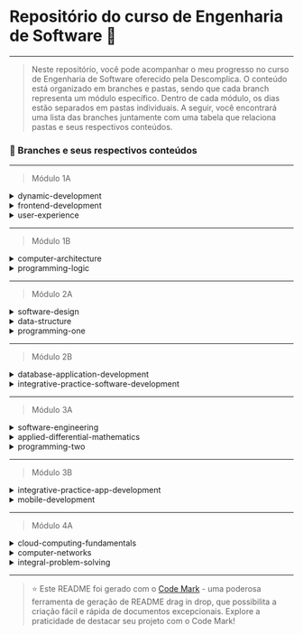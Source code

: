 
# Repositório do curso de Engenharia de Software 🚀
---
> Neste repositório, você pode acompanhar o meu progresso no curso de Engenharia de Software oferecido pela Descomplica. O conteúdo está organizado em branches e pastas, sendo que cada branch representa um módulo específico. Dentro de cada módulo, os dias estão separados em pastas individuais. A seguir, você encontrará uma lista das branches juntamente com uma tabela que relaciona pastas e seus respectivos conteúdos.

### 📂 Branches e seus respectivos conteúdos
---
> Módulo 1A
<details>
<summary>dynamic-development</summary>

| Pasta  | Conteúdo                                       |
| ------ | ---------------------------------------------- |
| dia_01 | Ambientes de programação para JavaScript       |
| dia_02 | Programação com JavaScript: Conceitos          |
| dia_03 | Programando com JavaScript: primeiros comandos |
| dia_04 | Criando e manipulando arrays                   |
| dia_05 | Avançando com Arrays                           |
| dia_06 | Instruções: If e Switch                        |
| dia_07 | Instruções: For e While                        |
| dia_08 | Strings                                        |
| dia_09 | Funções e Objetos                              |
| dia_10 | Classes                                        |
| dia_11 | Manipulando Elementos do DOM                   |
| dia_12 | Praticando uso do DOM                          |
| dia_13 | Construindo um carrinho de compras             |
| dia_14 | Exception                                      |
| dia_15 | Promise                                        |
| dia_16 | Manipulação de JSON                            |
</details>


<details>
<summary>frontend-development</summary>

| Pasta               | Conteúdo                                          |
| ------------------- | ------------------------------------------------- |
| dia_01              | Ambientes de Programação                          |
| dia_02              | Conceitos básicos de HTML                         |
| dia_03              | Mídias com HTML                                   |
| dia_04              | Montando tabelas com HTML                         |
| dia_05              | Criação de formulários com HTML                   |
| dia_06              | Continuação: formulários com HTML                 |
| dia_07              | CSS: Entendendo sobre estilos                     |
| dia_08              | CSS: Criando estilos                              |
| dia_09              | Introdução ao BootStrap                           |
| dia_10              | Containers com BootStrap                          |
| dia_11              | Avançando com bootStrap                           |
| Não possui conteúdo | Site com base em um modelo (template), explicação |
| dia_13              | Versionamento de código com Git                   |
| Não possui conteúdo | GitHub Pages                                      |
| dia_15              | O que é a internet?                               |
| Não possui conteúdo | Entendimento do código fonte                      |
</details>

<details>
<summary>user-experience</summary>

| Pasta  | Conteúdo                                         |
| ------ | ------------------------------------------------ |
| dia_01 | Experiência do Usuário (UX)                      |
| dia_02 | Interface do usuário (UI)                        |
| dia_03 | Design Thinking (Conhecimentos importantes)      |
| dia_04 | Metodologias de Design                           |
| dia_05 | Fase de empatia e definição                      |
| dia_06 | Fase de ideação                                  |
| dia_07 | Fase de prototipação                             |
| dia_08 | Fase de testes                                   |
| dia_09 | Princípios, stakeholders e escopo                |
| dia_10 | Gestão de tempo, custos, riscos e comunicação    |
| dia_11 | Canvas de projetos                               |
| dia_12 | Execução e encerramento de projetos tradicionais |
| dia_13 | Ágil e Scrum                                     |
| dia_14 | Planejamento e execução de um projeto ágil       |
| dia_15 | Kanban e Lean                                    |
| dia_16 | UX e Agilidade                                   |

</details>

---

> Módulo 1B
<details>
<summary>computer-architecture</summary>

| Pasta               | Conteúdo                             |
| ------------------- | ------------------------------------ |
| dia_01              | A disciplina                         |
| dia_02              | Sistemas de numeração                |
| dia_03              | Algoritmos                           |
| Não possui conteúdo | Linguagens de Programação            |
| dia_05              | Abstração de dados                   |
| dia_06              | Engenharia de Software               |
| dia_07              | Sistemas Operacionais                |
| dia_08              | Redes de Computadores                |
| dia_09              | Circuitos Lógicos                    |
| dia_10              | Mineração de dados (Data Mining)     |
| dia_11              | Banco de Dados                       |
| dia_12              | Segurança da Informação              |
| dia_13              | Usabilidade e Experiência do Usuário |

</details>

<details>
<summary>programming-logic</summary>

| Pasta  | Conteúdo                                |
| ------ | --------------------------------------- |
| dia_01 | Introdução a Algoritmos                 |
| dia_02 | Tipos de Dados e Instruções Primitivas  |
| dia_03 | Variáveis e Constantes                  |
| dia_04 | Entrada, Processamento e Saída de dados |
| dia_05 | Estruturas de Decisão                   |
| dia_06 | Estruturas de Repetição                 |
| dia_07 | Vetor                                   |
| dia_08 | Matriz                                  |
| dia_09 | Procedimentos sem Parâmetros            |
| dia_10 | Procedimentos com Parâmetros            |
| dia_11 | Funções sem Parâmetros                  |
| dia_12 | Funções com Parâmetros                  |
| dia_13 | Visão Geral da Linguagem Java           |
| dia_14 | Introdução à Linguagem Java             |

</details>

--- 

> Módulo 2A

<details>

<summary>software-design</summary>

| Pasta        | Conteúdo                                                           |
| ------------ | ------------------------------------------------------------------ |
| dia_01       | Design de Software                                                 |
| dia_02       | Objetos e Classes                                                  |
| dia_03       | Classes Abstratas, interfaces e princípios da Orientação a Objetos |
| dia_04       | Outros conceitos de orientação a objetos                           |
| dia_05       | Conceitos finais de OO e Requisitos                                |
| dia_06       | Iniciando com UML                                                  |
| dia_07       | Diagrama de Caso de Uso                                            |
| dia_08       | Diagrama de Classe                                                 |
| dia_09       | Diagrama de Sequência                                              |
| dia_10       | Diagrama de Atividades                                             |
| dia_11       | Diagrama de Comunicação                                            |
| dia_12       | Diagrama de Máquina de Estado                                      |
| dia_13       | Diagrama de Componentes                                            |
| Sem conteúdo | Utilização de Ferramentas UML                                      |
| dia_15       | Diagrama de Pacote e Implantação                                   |
| dia_16       | Diagrama de Estrutura Composta e tempo                             |

</details>

<details>

<summary>data-structure</summary>

| Pasta        | Conteúdo                                 |
| ------------ | ---------------------------------------- |
| dia_01       | Entendendo as estruturas de dados        |
| dia_02       | Entendendo Vetores e Matrizes            |
| dia_03       | Entendendo Ordenação                     |
| dia_04       | Entendendo Recursão I                    |
| Sem conteúdo | Entendendo Recursão II                   |
| dia_06       | Entendendo Pilhas                        |
| Sem conteúdo | Entendendo as Aplicações de Pilha        |
| dia_08       | Entendendo Filas                         |
| Sem conteúdo | Entendendo as Aplicações de Fila         |
| dia_10       | Entendendo os Elementos Lista Ligada     |
| dia_11       | Entendendo a Lista Ligada                |
| dia_12       | Entendendo as Aplicações da Lista Ligada |
| dia_13       | Entendendo Árvores                       |
| dia_14       | Entendendo Árvores Binárias              |
| dia_15       | Entendendo os Percursos em Árvores       |
| Sem conteúdo | Projeto com Árvore Binária               |

</details>
<details>

<summary>programming-one</summary>

| Pasta        | Conteúdo                                   |
| ------------ | ------------------------------------------ |
| dia_01       | Introdução à linguagem de programação Java |
| Sem conteúdo | Ambiente Java                              |
| dia_03       | Operadores                                 |
| Sem conteúdo | Instrução Java                             |
| dia_05       | Intruções de loop                          |
| Sem conteúdo | Strings e Arrays                           |
| Sem conteúdo | Conceitos POO em Java                      |
| Sem conteúdo | Modificadores de acesso                    |
| Sem conteúdo | Trabalhando com String                     |
| dia_10       | Usando Collection (parte 01)               |
| dia_11       | Usando Collection (parte 02)               |
| Sem conteúdo | Banco de Dados com Java                    |
| Sem conteúdo | Exceções                                   |
| dia_14       | Exceções Direcionadas                      |
| Sem conteúdo | Trabalhando com Arquivos                   |
| dia_16       | Threads                                    |

</details>

---

> Módulo 2B

<details>

<summary>database-application-development</summary>

| Pasta        | Conteúdo                                                |
| ------------ | ------------------------------------------------------- |
| dia_01       | Introdução aos Sistemas de Banco de Dados               |
| dia_02       | Projeto de Banco de Dados                               |
| dia_03       | Modelagem Conceitual                                    |
| dia_04       | Modelagem Lógica                                        |
| Sem Conteúdo | Instalação das Ferramentas                              |
| dia_06       | Princípios do comando SQL                               |
| Sem Conteúdo | Prática em um Projeto Completo                          |
| Sem Conteúdo | Consultas mais complexas                                |
| Sem Conteúdo | Consultas com agrupamento, totalização e ordenação      |
| Sem Conteúdo | Segurança de Dados em SQL                               |
| dia_11       | Introdução à Linguagem PL/SQL                           |
| dia_12       | Comandos de Decisão, Desvio e Repetição                 |
| dia_13       | Programas Armazenados: Procedimentos, Funções e Pacotes |
| dia_14       | Integração SQL - PL/SQL                                 |
| dia_15       | Triggers (Gatilhos)                                     |
| dia_16       | Cursores Implícitos e Explícitos                        |

</details>

<details>

<summary>integrative-practice-software-development</summary>

| Pasta        | Conteúdo                                        |
| ------------ | ----------------------------------------------- |
| Sem conteúdo | Apresentação de ferramentas e conceitos básicos |
| dia_02       | Elementos Básicos do HTML                       |
| dia_03       | Tabelas em HTML                                 |
| dia_04       | Formulários                                     |
| dia_05       | Introdução ao CSS                               |
| dia_06       | Estilos CSS                                     |
| dia_07       | Introdução ao Javascript                        |
| dia_08       | Funções                                         |
| dia_09       | Operadores                                      |
| Sem Conteúdo | Instruções                                      |
| dia_11       | Arrays                                          |
| dia_12       | Elementos do DOM                                |
| dia_13       | Aprofundando em JavaScript                      |
| Sem Conteúdo | Introdução ao Bootstrap                         |
| Sem Conteúdo | Aprofundando o uso do Bootstrap                 |
| Sem Conteúdo | Boas práticas de Mercado                        |

</details>

--- 

> Módulo 3A

<details>

<summary>software-engineering</summary>

| Pasta  | Conteúdo                                  |
| ------ | ----------------------------------------- |
| dia_01 | Introdução à Engenharia de Software       |
| dia_02 | Paradigmas de Desenvolvimento de Software |
| dia_03 | Processos de Desenvolvimento de Software  |
| dia_04 | Modelos de ciclo de vida                  |
| dia_05 | Estratégias Ágeis e Tomada de Decisões    |
| dia_06 | Metodologia ágil                          |
| dia_07 | Seleção de Modelos de Ciclo de Vida       |
| dia_08 | Controle de versões                       |
| dia_09 | Controle de versão descentralizado        |
| dia_10 | Gerenciamento de Configuração de Software |
| dia_11 | Planejamento de Testes                    |
| dia_12 | Execução de Testes de Software            |
| dia_13 | Técnicas de Manutenção de Software        |
| dia_14 | Métricas de Qualidade de Software         |
| dia_15 | Identificação de Code Smells              |
| dia_16 | Integração Contínua e DevOps              |

</details>

<details>

<summary>applied-differential-mathematics</summary>

| Pasta  | Conteúdo                           |
| ------ | ---------------------------------- |
| dia_01 | Conjuntos Numéricos                |
| dia_02 | Conceitos e definições de Funções  |
| dia_03 | Funções Importantes                |
| dia_04 | Funções Elementares                |
| dia_05 | Noção de Limite de uma Função      |
| dia_06 | Limites Indeterminados             |
| dia_07 | Limites Indeterminados - Aplicação |
| dia_08 | Continuidade                       |
| dia_09 | A Reta Tangente                    |
| dia_10 | Deriváveis                         |
| dia_11 | Derivadas Elementares              |
| dia_12 | Derivadas Aplicadas                |
| dia_13 | Acréscimos e Diferenciais          |
| dia_14 | Teoremas e Funções                 |
| dia_15 | Extremos, Concavidade e Inflexão   |
| dia_16 | Regras de Derivação                |

</details>

<details>

<summary>programming-two</summary>

| Pasta           | Conteúdo                                      |
| --------------- | --------------------------------------------- |
| Sem conteúdo    | Apresentação do ambiente e conceitos básicos  |
| dia_02          | Iniciando com o Node.js                       |
| Sem conteúdo    | Aplicação com Banco de Dados                  |
| dia_04          | Entendendo o padrão MVC                       |
| project-med-app | Adicionando CRUD na aplicação                 |
| Sem conteúdo    | Validação da implementação                    |
| Sem conteúdo    | Evoluindo o CRUD da aplicação                 |
| dia_08          | Middleware                                    |
| dia_09          | Middleware de Autenticação                    |
| dia_10          | Trabalhando com Arquivos                      |
| dia_11          | Iniciando com Framework Next.js               |
| Sem conteúdo    | Integração do projeto Next.JS com a aplicação |
| Sem conteúdo    | Trabalhando com arquivos no Next.js           |
| dia_14          | Consumo de APIs                               |
| dia_15          | Outras possibilidades de API Restful          |
| dia_16          | Boas Práticas do Mercado                      |

</details>

--- 

> Módulo 3B

<details>

<summary>integrative-practice-app-development</summary>

| Pasta  | Conteúdo                          |
| ------ | --------------------------------- |
| dia_01 | Design Thinking                   |
| dia_02 | Ideação                           |
| dia_03 | Levantamento de Requisitos        |
| dia_04 | Kanban                            |
| dia_05 | Prototipagem                      |
| dia_06 | Flutter                           |
| dia_07 | Interface Gráfica                 |
| dia_08 | Banco de Dados                    |
| dia_09 | REST                              |
| dia_10 | API G                             |
| dia_11 | Google Maps                       |
| dia_12 | Acelerômetros                     |
| dia_13 | Integração com Cloud Computing    |
| dia_14 | Exceções em Flutter               |
| dia_15 | Testes Integrados                 |
| dia_16 | Publicação de Aplicação e Mercado |

</details>

<details>

<summary>mobile-development</summary>

| Pasta        | Conteúdo                          |
| ------------ | --------------------------------- |
| dia_01       | Flutter                           |
| dia_02       | Dart                              |
| dia_03       | Interface com Widgets             |
| dia_04       | Persistência de Objetos           |
| Sem contéudo | Google Cloud Messaging            |
| dia_06       | NFC                               |
| dia_07       | APIs RESTful                      |
| dia_08       | API G                             |
| dia_09       | Google Maps                       |
| dia_10       | Acelerômetros                     |
| dia_11       | Wearables                         |
| dia_12       | Testes Integrados                 |
| dia_13       | Padrões de Projeto                |
| dia_14       | Integração com Cloud Computing    |
| dia_15       | Gerenciadores de Dependência      |
| dia_16       | Publicação de Aplicação e Mercado |

</details>

--- 

> Módulo 4A

<details>

<summary>cloud-computing-fundamentals</summary>

| Pasta  | Conteúdo                                    |
| ------ | ------------------------------------------- |
| dia_01 | Arquitetura de aplicações em Camadas        |
| dia_02 | Padrões de e-business                       |
| dia_03 | Melhores práticas                           |
| dia_04 | Serviços, Protocolos e servidores WEB       |
| dia_05 | Infraestrutura básica de segurança para web |
| dia_06 | Servidores de Portais Corporativos          |
| dia_07 | Arquitetura Orientada a Serviço             |

</details>

<details>

<summary>computer-networks</summary>

| Pasta  | Conteúdo           |
| ------ | ------------------ |
| dia_01 | Introdução à Redes |

</details>

<details>

<summary>integral-problem-solving</summary>

| Pasta | Conteúdo |
| ----- | -------- |

</details>

--- 


> ⭐️ Este README foi gerado com o [Code Mark](https://codemark.com.br) - uma poderosa ferramenta de geração de README drag in drop, que possibilita a criação fácil e rápida de documentos excepcionais. Explore a praticidade de destacar seu projeto com o Code Mark!